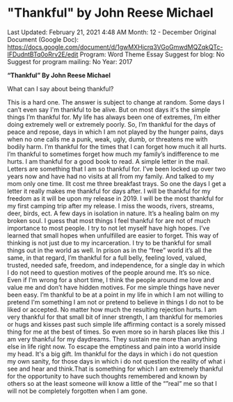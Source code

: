 # "Thankful" by John Reese Michael

Last Updated: February 21, 2021 4:48 AM
Month: 12 - December
Original Document (Google Doc): https://docs.google.com/document/d/1gwMXHjcrq3VGoGmwdMQZqkQTc-IFDudntBTq0oRrv2E/edit
Program: Word Theme Essay
Suggest for blog: No
Suggest for program mailing: No
Year: 2017

**“Thankful” By John Reese Michael**

What can I say about being thankful?

This is a hard one. The answer is subject to change at random. Some days I can’t even say I'm thankful to be alive. But on most days it's the simple things I’m thankful for. My life has always been one of extremes, I’m either doing extremely well or extremely poorly. So, I’m thankful for the days of peace and repose, days in which I am not played by the hunger pains, days when no one calls me a punk, weak, ugly, dumb, or threatens me with bodily harm. I’m thankful for the times that I can forget how much it all hurts. I’m thankful to sometimes forget how much my family’s indifference to me hurts. I am thankful for a good book to read. A simple letter in the mail. Letters are something that I am so thankful for. I’ve been locked up over two years now and have had no visits at all from my family. And talked to my mom only one time. IIt cost me three breakfast trays. So one the days I get a letter it really makes me thankful for days after. I will be thankful for my freedom as it will be upon my release in 2019. I will be the most thankful for my first camping trip after my release. I miss the woods, rivers, streams, deer, birds, ect. A few days in isolation in nature. It’s a healing balm on my broken soul. I guess that most things I feel thankful for are not of much importance to most people. I try to not let myself have high hopes. I’ve learned that small hopes when unfulfilled are easier to forget. This way of thinking is not just due to my incarceration. I try to be thankful for small things out in the world as well. In prison as in the “free” world it’s all the same, in that regard, I’m thankful for a full belly, feeling loved, valued, trusted, needed safe, freedom, and independence, for a single day in which I do not need to question motives of the people around me. It’s so nice. Even if I'm wrong for a short time, I think the people around me love and value me and don’t have hidden motives. For me simple things have never been easy. I’m thankful to be at a point in my life in which I am not willing to pretend I'm something I am not or pretend to believe in things I do not to be liked or accepted. No matter how much the resulting rejection hurts. I am very thankful for that small bit of inner strength, I am thankful for memories or hugs and kisses past such simple life affirming contact is a sorely missed thing for me at the best of times. So even more so in harsh places like this .I am very thankful for my daydreams. They sustain me more than anything else in life right now. To escape the emptiness and pain into a world inside my head. It's a big gift. Im thankful for the days in which i do not question my own sanity, for those days in which i do not question the reality of what i see and hear and think.That is something for which I am extremely thankful for the opportunity to have such thoughts remembered and known by others so at the least someone will know a little of the “”real” me so that I will not be completely forgotten when I am gone.